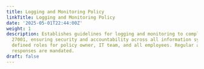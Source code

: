 ```yaml
---
title: Logging and Monitoring Policy
linkTitle: Logging and Monitoring Policy
date: '2025-05-01T22:44:00Z'
weight: 1
description: Establishes guidelines for logging and monitoring to comply with ISO/IEC
  27001, ensuring security and accountability across all information systems, with
  defined roles for policy owner, IT team, and all employees. Regular audits and incident
  responses are mandated.
draft: false
---
```



<!-- Unsupported block type: unsupported -->